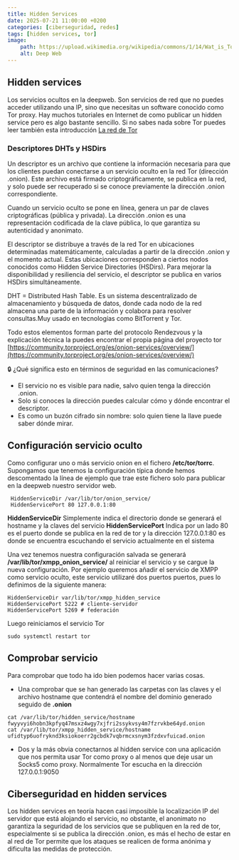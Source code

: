 ```yaml
---
title: Hidden Services
date: 2025-07-21 11:00:00 +0200
categories: [ciberseguridad, redes]
tags: [hidden services, tor]     
image:
    path: https://upload.wikimedia.org/wikipedia/commons/1/14/Wat_is_Tor_%28The_onion_routing%29%3F.png
    alt: Deep Web
---
```


## Hidden services

Los servicios ocultos en la deepweb. Son servicios de red que no puedes acceder utilizando una IP, sino que 
necesitas un software conocido como Tor proxy. Hay muchos tutoriales en Internet de como publicar un hidden service pero es algo bastante sencillo. Si no sabes nada sobre Tor puedes leer también esta introducción [La red de Tor](../tornetwork)

### Descriptores DHTs y HSDirs

Un descriptor es un archivo que contiene la información necesaria para que los clientes puedan conectarse a un servicio oculto en la red Tor (dirección .onion). Este archivo está firmado criptográficamente, se publica en la red, y solo puede ser recuperado si se conoce previamente la dirección .onion correspondiente.

Cuando un servicio oculto se pone en línea, genera un par de claves criptográficas (pública y privada). La dirección .onion es una representación codificada de la clave pública, lo que garantiza su autenticidad y anonimato.

El descriptor se distribuye a través de la red Tor en ubicaciones determinadas matemáticamente, calculadas a partir de la dirección .onion y el momento actual. Estas ubicaciones corresponden a ciertos nodos conocidos como Hidden Service Directories (HSDirs). Para mejorar la disponibilidad y resiliencia del servicio, el descriptor se publica en varios HSDirs simultáneamente.

DHT = Distributed Hash Table. Es un sistema descentralizado de almacenamiento y búsqueda de datos, donde cada nodo de la red almacena una parte de la información y colabora para resolver consultas.Muy usado en tecnologías como BitTorrent y Tor.

Todo estos elementos forman parte del protocolo Rendezvous y la explicación técnica la puedes encontrar el propia página del proyecto tor [https://community.torproject.org/es/onion-services/overview/](https://community.torproject.org/es/onion-services/overview/)

🔒 ¿Qué significa esto en términos de seguridad en las comunicaciones?
- El servicio no es visible para nadie, salvo quien tenga la dirección .onion.
- Solo si conoces la dirección puedes calcular cómo y dónde encontrar el descriptor.
- Es como un buzón cifrado sin nombre: solo quien tiene la llave puede saber dónde mirar.

## Configuración servicio oculto

Como configurar uno o más servicio onion en el fichero **/etc/tor/torrc**. Supongamos que tenemos la configuración típica donde hemos descomentado la línea de ejemplo que trae este fichero solo para publicar en la deepweb nuestro servidor web.  

``` shell
 HiddenServiceDir /var/lib/tor/onion_service/
 HiddenServicePort 80 127.0.0.1:80
```
**HiddenServiceDir** Simplemente indica el directorio donde se generará el hostname y la claves del servicio
**HiddenServicePort** Indica por un lado 80 es el puerto donde se publica en la red de tor y la dirección 127.0.0.1:80 es donde se encuentra escuchando el servicio actualmente en el sistema

Una vez tenemos nuestra configuración salvada se generará **/var/lib/tor/xmpp_onion_service/** al reiniciar el servicio y se cargue la nueva configuración. Por ejemplo queremos añadir el servicio de XMPP como servicio oculto, este servicio utilizaré dos puertos puertos, pues lo definimos de la siguiente manera:

``` shell
HiddenServiceDir var/lib/tor/xmpp_hidden_service
HiddenServicePort 5222 # cliente-servidor
HiddenServicePort 5269 # federación
```

Luego reiniciamos el servicio Tor
```shell
sudo systemctl restart tor
```
## Comprobar servicio

Para comprobar que todo ha ido bien podemos hacer varias cosas. 
- Una comprobar que se han generado las carpetas con las claves y el archivo hostname que contendrá el nombre del  dominio generado seguido de **.onion**
``` shell
cat /var/lib/tor/hidden_service/hostname 
fwyyvyi6hobn3kpfyq47msxz4wgy7xjfri2ssykvsy4m7fzrvkbe64yd.onion
cat /var/lib/tor/xmpp_hidden_service/hostname 
ufidtyp6uofryknd3ksiokoerr2gcbdk7vqbrmcxsnym3fzdxvfuicad.onion
```
- Dos y la más obvia conectarnos al hidden service con una aplicación que nos permita usar Tor como proxy o al menos que deje usar un Socks5 como proxy. Normalmente Tor escucha en la dirección 127.0.0.1:9050

## Ciberseguridad en hidden services

Los hidden services en teoría hacen casi imposible la localización IP del servidor que está alojando el servicio, no obstante, el anonimato no garantiza la seguridad de los servicios que se publiquen en la red de tor, especialmente si se publica la dirección .onion, es más el hecho de estar en al red de Tor permite que los ataques se realicen de forma anónima y dificulta las medidas de protección. 




